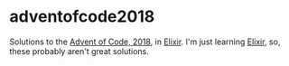 # adventofcode2018
Solutions to the [Advent of Code, 2018], in [Elixir]. I'm just learning
[Elixir], so, these probably aren't great solutions.

[Advent of Code, 2018]: https://adventofcode.com/2018
[Elixir]: https://elixir-lang.org/
